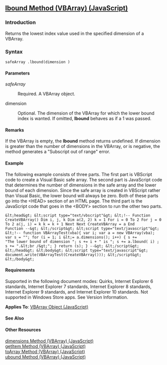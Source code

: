 ## [lbound Method (VBArray) (JavaScript)](lbound-Method__VBArray.html)

### Introduction 

 Returns the lowest index value used in the specified dimension of a VBArray.

### Syntax 

```
safeArray .lbound(dimension )
```

#### Parameters 

<div id="sectionSection0" class="section" name="collapseableSection" style="" expanded="true">
  <dl class="authored">
    <dt>
      <i xmlns:util="util">safeArray</i>
    </dt>
    <dd>
      <p xmlns:util="util">
        Required. A VBArray object.
      </p>
    </dd>
    <dt>
      <span class="parameter" sdata="paramReference" xmlns:util="util">dimension</span>
    </dt>
    <dd>
      <p xmlns:util="util">
        Optional. The dimension of the VBArray for which the lower bound index is wanted. If omitted, <b>lbound</b> behaves as if a 1 was passed.
      </p>
    </dd>
  </dl>
</div>

#### Remarks 

<div id="languageReferenceRemarksSection" class="section" name="collapseableSection" style="">
  <p xmlns:util="util">
    If the VBArray is empty, the <b>lbound</b> method returns undefined. If <span class="parameter" sdata="paramReference">dimension</span> is greater than the number of dimensions in the VBArray, or
    is negative, the method generates a "Subscript out of range" error.
  </p>
</div>

#### Example 

<p xmlns:util="util">
  The following example consists of three parts. The first part is VBScript code to create a Visual Basic safe array. The second part is JavaScript code that determines the number of dimensions in
  the safe array and the lower bound of each dimension. Since the safe array is created in VBScript rather than Visual Basic, the lower bound will always be zero. Both of these parts go into the
  &lt;HEAD&gt; section of an HTML page. The third part is the JavaScript code that goes in the &lt;BODY&gt; section to run the other two parts.
</p>

```
&lt;head&gt; &lt;script type="text/vbscript"&gt; &lt;!-- Function CreateVBArray() Dim i, j, k Dim a(2, 2) k = 1 For i = 0 To 2 For j = 0 To 2 a(j, i) = k k = k + 1 Next Next CreateVBArray = a End
Function --&gt; &lt;/script&gt; &lt;script type="text/javascript"&gt; &lt;!-- function VBArrayTest(vba){ var i; var a = new VBArray(vba); var s = ""; for (i = 1; i &lt;= a.dimensions(); i++) { s +=
"The lower bound of dimension "; s += i + " is "; s += a.lbound( i) ; s += ".&lt;br /&gt;"; } return (s); } --&gt; &lt;/script&gt; &lt;/head&gt; &lt;body&gt; &lt;script type="text/javascript"&gt;
document.write(VBArrayTest(CreateVBArray())); &lt;/script&gt; &lt;/body&gt;
```

#### Requirements 

<div id="requirementsTitleSection" class="section" name="collapseableSection" style="">
  <p xmlns:util="util">
    Supported in the following document modes: Quirks, Internet Explorer 6 standards, Internet Explorer 7 standards, Internet Explorer 8 standards, Internet Explorer 9 standards, and Internet
    Explorer 10 standards. Not supported in Windows Store apps. See Version Information.
  </p>
  <p xmlns:util="util">
    <b>Applies To</b>: <span sdata="link"><a href="f0b767f1-ea8a-4726-962b-2708d4742518.htm">VBArray Object (JavaScript)</a></span>
  </p>
</div>

#### See Also 

<div id="seeAlsoSection" class="section" name="collapseableSection" style="">
  <h4 class="subHeading">
    Other Resources
  </h4>
  <div class="seeAlsoStyle">
    <span sdata="link" xmlns:util="util"><a href="ac83589e-85d9-48cb-b28d-c579e65fd604.htm">dimensions Method (VBArray) (JavaScript)</a></span>
  </div>
  <div class="seeAlsoStyle">
    <span sdata="link" xmlns:util="util"><a href="f62964ad-8b2f-4596-95d0-b20e587ecea5.htm">getItem Method (VBArray) (JavaScript)</a></span>
  </div>
  <div class="seeAlsoStyle">
    <span sdata="link" xmlns:util="util"><a href="664de44c-2039-4289-82f6-948e9d744d80.htm">toArray Method (VBArray) (JavaScript)</a></span>
  </div>
  <div class="seeAlsoStyle">
    <span sdata="link" xmlns:util="util"><a href="761811c5-9a3d-4cb3-bfe0-0a8749f34496.htm">ubound Method (VBArray) (JavaScript)</a></span>
  </div>
</div>


